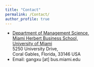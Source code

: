 ```yaml
---
title: "Contact"
permalink: /Contact/
author_profile: true
---
```


- [Department of Management Science,<br>
  Miami Herbert Business School, <br> University of Miami](https://herbert.miami.edu/faculty-research/academic-departments/management-science/index.html)<br>
  5250 University Drive, <br>Coral Gables, Florida, 33146 USA
- Email: gangxu [at] bus.miami.edu
